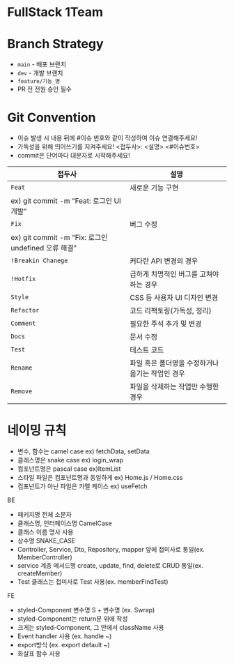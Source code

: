 # FullStack 1Team
 
# **Branch Strategy**

- `main` - 배포 브랜치
- `dev` - 개발 브랜치
- `feature/기능_명`
- PR 전 전원 승인 필수

# **Git Convention**

- 이슈 발생 시 내용 뒤에 #이슈 번호와 같이 작성하여 이슈 연결해주세요!
- 가독성을 위해 띄어쓰기를 지켜주세요!
<접두사>: <설명> <#이슈번호>
- commit은 단어마다 대문자로 시작해주세요!

| 접두사 | 설명 |
| --- | --- |
| `Feat` | 새로운 기능 구현
ex) git commit -m “Feat: 로그인 UI 개발” |
| `Fix` | 버그 수정
ex) git commit -m “Fix: 로그인 undefined 오류 해결” |
| `!Breakin Chanege`  | 커다란 API 변경의 경우 |
| `!Hotfix` | 급하게 치명적인 버그를 고쳐야하는 경우 |
| `Style`  | CSS 등 사용자 UI 디자인 변경 |
| `Refactor`  | 코드 리팩토링(가독성, 정리) |
| `Comment` | 필요한 주석 추가 및 변경 |
| `Docs` | 문서 수정 |
| `Test` | 테스트 코드 |
| `Rename` | 파일 혹은 폴더명을 수정하거나 옮기는 작업인 경우 |
| `Remove` | 파일을 삭제하는 작업만 수행한 경우 |

# 네이밍 규칙

- 변수, 함수는 camel case
ex) fetchData, setData
- 클래스명은 snake case
ex) login_wrap
- 컴포넌트명은 pascal case
ex)ItemList
- 스타일 파일은 컴포넌트명과 동일하게
ex) Home.js / Home.css
- 컴포넌트가 아닌 파일은 카멜 케이스
ex) useFetch

BE

- 패키지명 전체 소문자
- 클래스명, 인터페이스명 CamelCase
- 클래스 이름 명사 사용
- 상수명 SNAKE_CASE
- Controller, Service, Dto, Repository, mapper 앞에 접미사로 통일(ex. MemberController)
- service 계층 메서드명 create, update, find, delete로 CRUD 통일(ex. createMember)
- Test 클래스는 접미사로 Test 사용(ex. memberFindTest)

FE

- styled-Component 변수명 S + 변수명 (ex. Swrap)
- styled-Component는 return문 위에 작성
- 크게는 styled-Component, 그 안에서 className 사용
- Event handler 사용 (ex. handle ~)
- export방식 (ex. export default ~)
- 화살표 함수 사용
